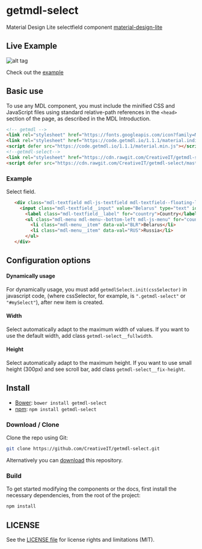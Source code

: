     
# getmdl-select
Material Design Lite selectfield component [material-design-lite](https://github.com/google/material-design-lite)

## Live Example

![alt tag](https://raw.github.com/CreativeIT/getmdl-select/gh-pages/lib/index_mdl/select_mdl.gif)

Check out the [example](http://creativeit.github.io/getmdl-select/)

## Basic use
To use any MDL component, you must include the minified CSS and JavaScript files using standard relative-path references in the `<head>` section of the page, as described in the MDL Introduction.
   ```html
   <!-- getmdl -->
   <link rel="stylesheet" href="https://fonts.googleapis.com/icon?family=Material+Icons">
   <link rel="stylesheet" href="https://code.getmdl.io/1.1.1/material.indigo-pink.min.css">
   <script defer src="https://code.getmdl.io/1.1.1/material.min.js"></script>   
   <!--getmdl-select-->   
   <link rel="stylesheet" href="https://cdn.rawgit.com/CreativeIT/getmdl-select/master/getmdl-select.min.css">
   <script defer src="https://cdn.rawgit.com/CreativeIT/getmdl-select/master/getmdl-select.min.js"></script>
   ```

### Example

Select field.
 ```html
    <div class="mdl-textfield mdl-js-textfield mdl-textfield--floating-label getmdl-select">
      <input class="mdl-textfield__input" value="Belarus" type="text" id="country" readonly tabIndex="-1" data-val="BLR"/>
        <label class="mdl-textfield__label" for="country">Country</label>
        <ul class="mdl-menu mdl-menu--bottom-left mdl-js-menu" for="country">
          <li class="mdl-menu__item" data-val="BLR">Belarus</li>
          <li class="mdl-menu__item" data-val="RUS">Russia</li>
        </ul>
    </div>
 ```


## Configuration options 
#### Dynamically usage
For dynamically usage, you must add `getmdlSelect.init(cssSelector)` in javascript code, (where cssSelector, for example, is `".getmdl-select"` or `"#mySelect"`), after new item is created. 

#### Width
Select automatically adapt to the maximum width of values. If you want to use the default width, add class `getmdl-select__fullwidth`.

#### Height
Select automatically adapt to the maximum height. If you want to use small height (300px) and see scroll bar, add class `getmdl-select__fix-height`.    
    
## Install

 * [Bower](http://bower.io/): `bower install getmdl-select`
 * [npm](http://npmjs.org/): `npm install getmdl-select`
 
### Download / Clone

Clone the repo using Git:

```bash
git clone https://github.com/CreativeIT/getmdl-select.git
```

Alternatively you can [download](https://github.com/CreativeIT/getmdl-select/archive/master.zip)
this repository.

### Build

To get started modifying the components or the docs, first install the necessary
dependencies, from the root of the project:

```bash
npm install 
```

## LICENSE
See the [LICENSE file](https://github.com/CreativeIT/getmdl-select/blob/master/LICENSE.txt) for license rights and limitations (MIT).